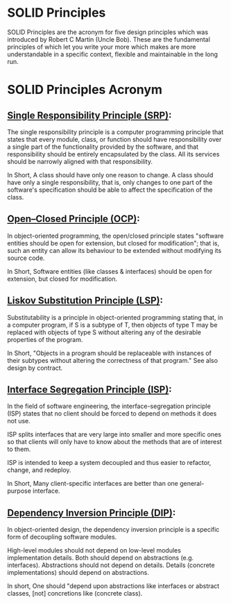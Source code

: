 # SOLID Principles

SOLID Principles are the acronym for five design principles which was introduced by Robert C Martin (Uncle Bob). These are the fundamental principles of which let you write your more which makes are more understandable in a specific context, flexible and maintainable in the long run.

# SOLID Principles Acronym


## [Single Responsibility Principle (SRP)](https://github.com/amit-shahi/SOLID-Principles/tree/master/Single%20Responsibility%20Principle):

The single responsibility principle is a computer programming principle that states that every module, class, or function should have responsibility over a single part of the functionality provided by the software,
and that responsibility should be entirely encapsulated by the class. All its services should be narrowly aligned with that responsibility.

In Short, A class should have only one reason to change. A class should have only a single responsibility, that is, only changes to one part of the software's specification should be able to affect the specification of the class.

## [Open–Closed Principle (OCP)](https://github.com/amit-shahi/SOLID-Principles/tree/master/Open%20Closed%20Principle):

In object-oriented programming, the open/closed principle states "software entities should be open for extension, but closed for modification";
that is, such an entity can allow its behaviour to be extended without modifying its source code.

In Short, Software entities (like classes & interfaces) should be open for extension, but closed for modification.

## [Liskov Substitution Principle (LSP)](https://github.com/amit-shahi/SOLID-Principles/tree/master/Liskov%20Substitution%20Principle):

Substitutability is a principle in object-oriented programming stating that, in a computer program, if S is a subtype of T, then objects of type T may be replaced with objects of type S without altering any of the desirable properties of the program.

In Short, "Objects in a program should be replaceable with instances of their subtypes without altering the correctness of that program." See also design by contract.

## [Interface Segregation Principle (ISP)](https://github.com/amit-shahi/SOLID-Principles/tree/master/Interface%20Segregation%20Principle):

In the field of software engineering, the interface-segregation principle (ISP) states that no client should be forced to depend on methods it does not use.

ISP splits interfaces that are very large into smaller and more specific ones so that clients will only have to know about the methods that are of interest to them.

ISP is intended to keep a system decoupled and thus easier to refactor, change, and redeploy.

In Short, Many client-specific interfaces are better than one general-purpose interface.

## [Dependency Inversion Principle (DIP)](https://github.com/amit-shahi/SOLID-Principles/tree/master/Dependency%20Inversion%20Principle):

In object-oriented design, the dependency inversion principle is a specific form of decoupling software modules.

High-level modules should not depend on low-level modules implementation details. Both should depend on abstractions (e.g. interfaces).
Abstractions should not depend on details. Details (concrete implementations) should depend on abstractions.

In short, One should "depend upon abstractions like interfaces or abstract classes, [not] concretions like (concrete class).
